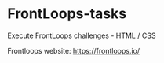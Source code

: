 # FrontLoops-tasks
Execute FrontLoops challenges - HTML / CSS

Frontloops website: https://frontloops.io/
